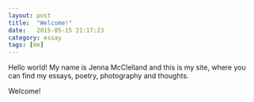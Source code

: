 ```yaml
---
layout: post
title:  "Welcome!"
date:   2015-05-15 21:17:23
category: essay
tags: [me]
---
```


Hello world! My name is Jenna McClelland and this is my site, where you can
find my essays, poetry, photography and thoughts.

Welcome!